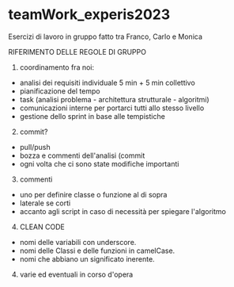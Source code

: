 # teamWork_experis2023
Esercizi di lavoro in gruppo fatto tra Franco, Carlo e Monica

RIFERIMENTO DELLE REGOLE DI GRUPPO

1. coordinamento fra noi:
  - analisi dei requisiti individuale 5 min + 5 min collettivo
  - pianificazione del tempo
  - task (analisi problema - architettura strutturale - algoritmi)
  - comunicazioni interne per portarci tutti allo stesso livello
  - gestione dello sprint in base alle tempistiche

2. commit?
  - pull/push 
  - bozza e commenti dell'analisi (commit
  - ogni volta che ci sono state modifiche importanti

3. commenti
  - uno per definire classe o funzione al di sopra
  - laterale se corti
  - accanto agli script in caso di necessità per spiegare l'algoritmo

4. CLEAN CODE
  - nomi delle variabili con underscore.
  - nomi delle Classi e delle funzioni in camelCase.
  - nomi che abbiano un significato inerente.

4. varie ed eventuali in corso d'opera
